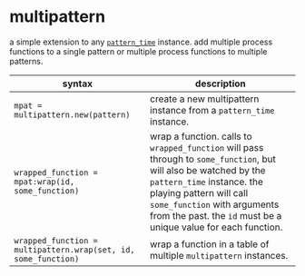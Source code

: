 # multipattern

a simple extension to any [`pattern_time`](https://monome.org/docs/norns/reference/lib/pattern_time) instance. add multiple process functions to a single pattern or multiple process functions to multiple patterns.

| syntax                                                         | description |
| ---                                                            | ---         |
| `mpat = multipattern.new(pattern)`                             | create a new multipattern instance from a `pattern_time` instance. |
| `wrapped_function = mpat:wrap(id, some_function)`              | wrap a function. calls to `wrapped_function` will pass through to `some_function`, but will also be watched by the `pattern_time` instance. the playing pattern will call `some_function` with arguments from the past. the `id` must be a unique value for each function. |
| `wrapped_function = multipattern.wrap(set, id, some_function)` | wrap a function in a table of multiple `multipattern` instances. |
